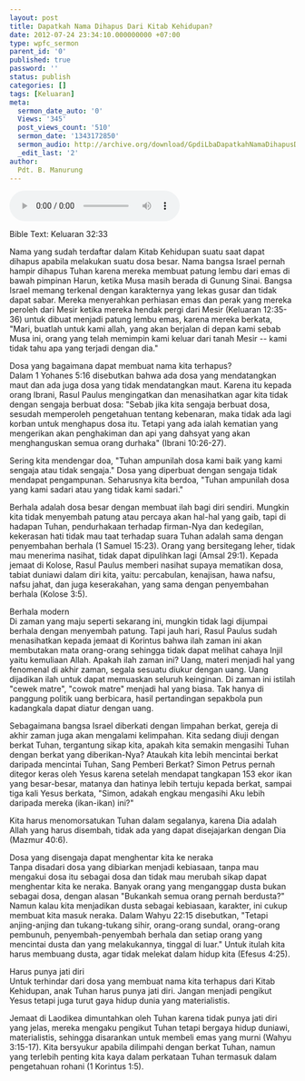 ```yaml
---
layout: post
title: Dapatkah Nama Dihapus Dari Kitab Kehidupan?
date: 2012-07-24 23:34:10.000000000 +07:00
type: wpfc_sermon
parent_id: '0'
published: true
password: ''
status: publish
categories: []
tags: [Keluaran]
meta:
  sermon_date_auto: '0'
  Views: '345'
  post_views_count: '510'
  sermon_date: '1343172850'
  sermon_audio: http://archive.org/download/GpdiLbaDapatkahNamaDihapusDariKitabKehidupan/GpdiLbaDapatkahNamaDihapusDariKitabKehidupan.mp3
  _edit_last: '2'
author:
  Pdt. B. Manurung
---
```

<audio controls><source src="http://archive.org/download/GpdiLbaDapatkahNamaDihapusDariKitabKehidupan/GpdiLbaDapatkahNamaDihapusDariKitabKehidupan.mp3"></audio><br />
<p>Bible Text: Keluaran 32:33</p>
<p>Nama yang sudah terdaftar dalam Kitab Kehidupan suatu saat dapat dihapus apabila melakukan suatu dosa besar. Nama bangsa Israel pernah hampir dihapus Tuhan karena mereka membuat patung lembu dari emas di bawah pimpinan Harun, ketika Musa masih berada di Gunung Sinai. Bangsa Israel memang terkenal dengan karakternya yang lekas gusar dan tidak dapat sabar. Mereka menyerahkan perhiasan emas dan perak yang mereka peroleh dari Mesir ketika mereka hendak pergi dari Mesir (Keluaran 12:35-36) untuk dibuat menjadi patung lembu emas, karena mereka berkata, "Mari, buatlah untuk kami allah, yang akan berjalan di depan kami sebab Musa ini, orang yang telah memimpin kami keluar dari tanah Mesir -- kami tidak tahu apa yang terjadi dengan dia."</p>
<p>Dosa yang bagaimana dapat membuat nama kita terhapus?<br />
Dalam 1 Yohanes 5:16 disebutkan bahwa ada dosa yang mendatangkan maut dan ada juga dosa yang tidak mendatangkan maut. Karena itu kepada orang Ibrani, Rasul Paulus mengingatkan dan menasihatkan agar kita tidak dengan sengaja berbuat dosa: "Sebab jika kita sengaja berbuat dosa, sesudah memperoleh pengetahuan tentang kebenaran, maka tidak ada lagi korban untuk menghapus dosa itu. Tetapi yang ada ialah kematian yang mengerikan akan penghakiman dan api yang dahsyat yang akan menghanguskan semua orang durhaka" (Ibrani 10:26-27).</p>
<p>Sering kita mendengar doa, "Tuhan ampunilah dosa kami baik yang kami sengaja atau tidak sengaja." Dosa yang diperbuat dengan sengaja tidak mendapat pengampunan. Seharusnya kita berdoa, "Tuhan ampunilah dosa yang kami sadari atau yang tidak kami sadari."</p>
<p>Berhala adalah dosa besar dengan membuat ilah bagi diri sendiri. Mungkin kita tidak menyembah patung atau percaya akan hal-hal yang gaib, tapi di hadapan Tuhan, pendurhakaan terhadap firman-Nya dan kedegilan, kekerasan hati tidak mau taat terhadap suara Tuhan adalah sama dengan penyembahan berhala (1 Samuel 15:23). Orang yang bersitegang leher, tidak mau menerima nasihat, tidak dapat dipulihkan lagi (Amsal 29:1). Kepada jemaat di Kolose, Rasul Paulus memberi nasihat supaya mematikan dosa, tabiat duniawi dalam diri kita, yaitu: percabulan, kenajisan, hawa nafsu, nafsu jahat, dan juga keserakahan, yang sama dengan penyembahan berhala (Kolose 3:5).</p>
<p>Berhala modern<br />
Di zaman yang maju seperti sekarang ini, mungkin tidak lagi dijumpai berhala dengan menyembah patung. Tapi jauh hari, Rasul Paulus sudah menasihatkan kepada jemaat di Korintus bahwa ilah zaman ini akan membutakan mata orang-orang sehingga tidak dapat melihat cahaya Injil yaitu kemuliaan Allah. Apakah ilah zaman ini? Uang, materi menjadi hal yang fenomenal di akhir zaman, segala sesuatu diukur dengan uang. Uang dijadikan ilah untuk dapat memuaskan seluruh keinginan. Di zaman ini istilah "cewek matre", "cowok matre" menjadi hal yang biasa. Tak hanya di panggung politik uang berbicara, hasil pertandingan sepakbola pun kadangkala dapat diatur dengan uang.</p>
<p>Sebagaimana bangsa Israel diberkati dengan limpahan berkat, gereja di akhir zaman juga akan mengalami kelimpahan. Kita sedang diuji dengan berkat Tuhan, tergantung sikap kita, apakah kita semakin mengasihi Tuhan dengan berkat yang diberikan-Nya? Ataukah kita lebih mencintai berkat daripada mencintai Tuhan, Sang Pemberi Berkat? Simon Petrus pernah ditegor keras oleh Yesus karena setelah mendapat tangkapan 153 ekor ikan yang besar-besar, matanya dan hatinya lebih tertuju kepada berkat, sampai tiga kali Yesus berkata, "Simon, adakah engkau mengasihi Aku lebih daripada mereka (ikan-ikan) ini?"</p>
<p>Kita harus menomorsatukan Tuhan dalam segalanya, karena Dia adalah Allah yang harus disembah, tidak ada yang dapat disejajarkan dengan Dia (Mazmur 40:6).</p>
<p>Dosa yang disengaja dapat menghentar kita ke neraka<br />
Tanpa disadari dosa yang dibiarkan menjadi kebiasaan, tanpa mau mengakui dosa itu sebagai dosa dan tidak mau merubah sikap dapat menghentar kita ke neraka. Banyak orang yang menganggap dusta bukan sebagai dosa, dengan alasan "Bukankah semua orang pernah berdusta?" Namun kalau kita menjadikan dusta sebagai kebiasaan, karakter, ini cukup membuat kita masuk neraka. Dalam Wahyu 22:15 disebutkan, "Tetapi anjing-anjing dan tukang-tukang sihir, orang-orang sundal, orang-orang pembunuh, penyembah-penyembah berhala dan setiap orang yang mencintai dusta dan yang melakukannya, tinggal di luar." Untuk itulah kita harus membuang dusta, agar tidak melekat dalam hidup kita (Efesus 4:25).</p>
<p>Harus punya jati diri<br />
Untuk terhindar dari dosa yang membuat nama kita terhapus dari Kitab Kehidupan, anak Tuhan harus punya jati diri. Jangan menjadi pengikut Yesus tetapi juga turut gaya hidup dunia yang materialistis.</p>
<p>Jemaat di Laodikea dimuntahkan oleh Tuhan karena tidak punya jati diri yang jelas, mereka mengaku pengikut Tuhan tetapi bergaya hidup duniawi, materialistis, sehingga disarankan untuk membeli emas yang murni (Wahyu 3:15-17). Kita bersyukur apabila dilimpahi dengan berkat Tuhan, namun yang terlebih penting kita kaya dalam perkataan Tuhan termasuk dalam pengetahuan rohani (1 Korintus 1:5).</p>
